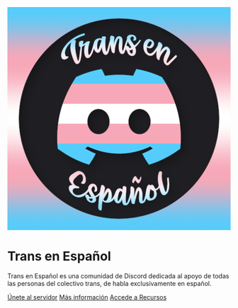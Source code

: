 ![logo](assets/img/logo.webp)

<h1><bold>Trans en Español</bold></h1>

Trans en Español es una comunidad de Discord dedicada al apoyo de todas las personas del colectivo trans, de habla exclusivamente en español.

[Únete al servidor](https://servidor.transespdiscord.net)
[Más información](/informacion)
[Accede a Recursos](https://recursos.transespdiscord.net/)
